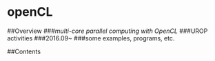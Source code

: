 # openCL  
  
##Overview
###*multi-core parallel computing with OpenCL*
###UROP activities
###2016.09~
###some examples, programs, etc.
  
##Contents





